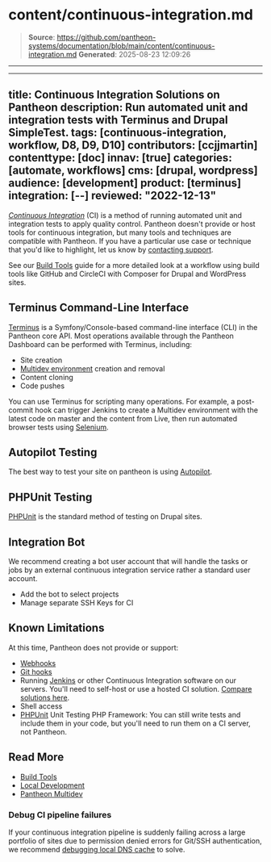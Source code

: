 # content/continuous-integration.md

> **Source**: https://github.com/pantheon-systems/documentation/blob/main/content/continuous-integration.md
> **Generated**: 2025-08-23 12:09:26

---

---
title: Continuous Integration Solutions on Pantheon
description: Run automated unit and integration tests with Terminus and Drupal SimpleTest.
tags: [continuous-integration, workflow, D8, D9, D10]
contributors: [ccjjmartin]
contenttype: [doc]
innav: [true]
categories: [automate, workflows]
cms: [drupal, wordpress]
audience: [development]
product: [terminus]
integration: [--]
reviewed: "2022-12-13"
---
[<dfn id="ci">Continuous Integration</dfn>](https://pantheon.io/integrations/continuous-integration) (CI) is a method of running automated unit and integration tests to apply quality control. Pantheon doesn't provide or host tools for continuous integration, but many tools and techniques are compatible with Pantheon. If you have a particular use case or technique that you'd like to highlight, let us know by [contacting support](/guides/support/contact-support/).

See our [Build Tools](/guides/build-tools) guide for a more detailed look at a workflow using build tools like GitHub and CircleCI with Composer for Drupal and WordPress sites.

## Terminus Command-Line Interface

[Terminus](/terminus) is a Symfony/Console-based command-line interface (CLI) in the Pantheon core API. Most operations available through the Pantheon Dashboard can be performed with Terminus, including:

- Site creation
- [Multidev environment](/guides/multidev) creation and removal
- Content cloning
- Code pushes

You can use Terminus for scripting many operations. For example, a post-commit hook can trigger Jenkins to create a Multidev environment with the latest code on master and the content from Live, then run automated browser tests using [Selenium](https://github.com/SeleniumHQ/selenium).

## Autopilot Testing

The best way to test your site on pantheon is using [Autopilot](/guides/autopilot).

## PHPUnit Testing

[PHPUnit](https://github.com/sebastianbergmann/phpunit/) is the standard method of testing on Drupal sites.

## Integration Bot

We recommend creating a bot user account that will handle the tasks or jobs by an external continuous integration service rather a standard user account.

- Add the bot to select projects
- Manage separate SSH Keys for CI

## Known Limitations

At this time, Pantheon does not provide or support:

- [Webhooks](https://en.wikipedia.org/wiki/Webhook)
- [Git hooks](https://git-scm.com/book/en/v2/Customizing-Git-Git-Hooks)
- Running [Jenkins](https://jenkins.io/index.html) or other Continuous Integration software on our servers. You'll need to self-host or use a hosted CI solution. [Compare solutions here](https://en.wikipedia.org/wiki/Comparison_of_continuous_integration_software).
- Shell access
- [PHPUnit](https://github.com/sebastianbergmann/phpunit/) Unit Testing PHP Framework: You can still write tests and include them in your code, but you'll need to run them on a CI server, not Pantheon.

## Read More

- [Build Tools](/guides/build-tools)
- [Local Development](/guides/local-development)
- [Pantheon Multidev](/guides/multidev)

### Debug CI pipeline failures
If your continuous integration pipeline is suddenly failing across a large portfolio of sites due to permission denied errors for Git/SSH authentication, we recommend [debugging local DNS cache](/local-dns-cache) to solve. 

